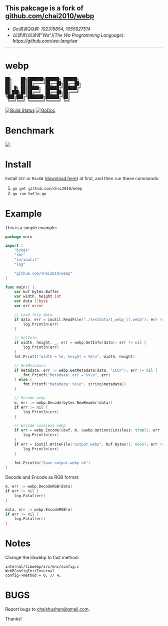 ## This pakcage is a fork of [github.com/chai2010/webp](https://github.com/chai2010/webp)
- *Go语言QQ群: 102319854, 1055927514*
- *凹语言(凹读音“Wa”)(The Wa Programming Language): https://github.com/wa-lang/wa*

----

webp
=====

```
██╗    ██╗███████╗██████╗ ██████╗
██║    ██║██╔════╝██╔══██╗██╔══██╗
██║ █╗ ██║█████╗  ██████╔╝██████╔╝
██║███╗██║██╔══╝  ██╔══██╗██╔═══╝
╚███╔███╔╝███████╗██████╔╝██║
 ╚══╝╚══╝ ╚══════╝╚═════╝ ╚═╝
```

[![Build Status](https://travis-ci.org/chai2010/webp.svg)](https://travis-ci.org/chai2010/webp)
[![GoDoc](https://godoc.org/github.com/chai2010/webp?status.svg)](https://godoc.org/github.com/chai2010/webp)

Benchmark
=========

![](bench/benchmark_result.png)


Install
=======

Install `GCC` or `MinGW` ([download here](http://tdm-gcc.tdragon.net/download)) at first,
and then run these commands:

1. `go get github.com/chai2010/webp`
2. `go run hello.go`


Example
=======

This is a simple example:

```Go
package main

import (
	"bytes"
	"fmt"
	"io/ioutil"
	"log"

	"github.com/chai2010/webp"
)

func main() {
	var buf bytes.Buffer
	var width, height int
	var data []byte
	var err error

	// Load file data
	if data, err = ioutil.ReadFile("./testdata/1_webp_ll.webp"); err != nil {
		log.Println(err)
	}

	// GetInfo
	if width, height, _, err = webp.GetInfo(data); err != nil {
		log.Println(err)
	}
	fmt.Printf("width = %d, height = %d\n", width, height)

	// GetMetadata
	if metadata, err := webp.GetMetadata(data, "ICCP"); err != nil {
		fmt.Printf("Metadata: err = %v\n", err)
	} else {
		fmt.Printf("Metadata: %s\n", string(metadata))
	}

	// Decode webp
	m, err := webp.Decode(bytes.NewReader(data))
	if err != nil {
		log.Println(err)
	}

	// Encode lossless webp
	if err = webp.Encode(&buf, m, &webp.Options{Lossless: true}); err != nil {
		log.Println(err)
	}
	if err = ioutil.WriteFile("output.webp", buf.Bytes(), 0666); err != nil {
		log.Println(err)
	}
    
    fmt.Println("Save output.webp ok")
}
```

Decode and Encode as RGB format:

```Go
m, err := webp.DecodeRGB(data)
if err != nil {
	log.Fatal(err)
}

data, err := webp.EncodeRGB(m)
if err != nil {
	log.Fatal(err)
}
```

Notes
=====

Change the libwebp to fast method:

	internal/libwebp/src/enc/config.c
	WebPConfigInitInternal
	config->method = 0; // 4;

BUGS
====

Report bugs to <chaishushan@gmail.com>.

Thanks!
